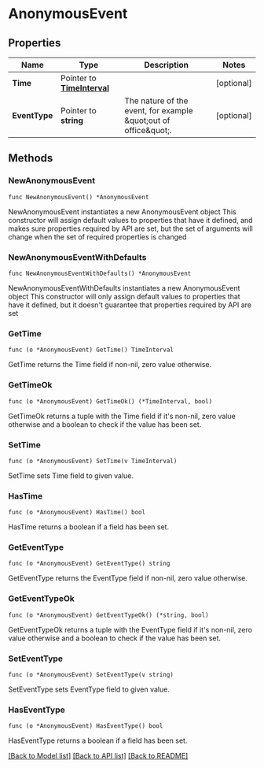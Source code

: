# AnonymousEvent

## Properties

Name | Type | Description | Notes
------------ | ------------- | ------------- | -------------
**Time** | Pointer to [**TimeInterval**](TimeInterval.md) |  | [optional] 
**EventType** | Pointer to **string** | The nature of the event, for example \&quot;out of office\&quot;. | [optional] 

## Methods

### NewAnonymousEvent

`func NewAnonymousEvent() *AnonymousEvent`

NewAnonymousEvent instantiates a new AnonymousEvent object
This constructor will assign default values to properties that have it defined,
and makes sure properties required by API are set, but the set of arguments
will change when the set of required properties is changed

### NewAnonymousEventWithDefaults

`func NewAnonymousEventWithDefaults() *AnonymousEvent`

NewAnonymousEventWithDefaults instantiates a new AnonymousEvent object
This constructor will only assign default values to properties that have it defined,
but it doesn't guarantee that properties required by API are set

### GetTime

`func (o *AnonymousEvent) GetTime() TimeInterval`

GetTime returns the Time field if non-nil, zero value otherwise.

### GetTimeOk

`func (o *AnonymousEvent) GetTimeOk() (*TimeInterval, bool)`

GetTimeOk returns a tuple with the Time field if it's non-nil, zero value otherwise
and a boolean to check if the value has been set.

### SetTime

`func (o *AnonymousEvent) SetTime(v TimeInterval)`

SetTime sets Time field to given value.

### HasTime

`func (o *AnonymousEvent) HasTime() bool`

HasTime returns a boolean if a field has been set.

### GetEventType

`func (o *AnonymousEvent) GetEventType() string`

GetEventType returns the EventType field if non-nil, zero value otherwise.

### GetEventTypeOk

`func (o *AnonymousEvent) GetEventTypeOk() (*string, bool)`

GetEventTypeOk returns a tuple with the EventType field if it's non-nil, zero value otherwise
and a boolean to check if the value has been set.

### SetEventType

`func (o *AnonymousEvent) SetEventType(v string)`

SetEventType sets EventType field to given value.

### HasEventType

`func (o *AnonymousEvent) HasEventType() bool`

HasEventType returns a boolean if a field has been set.


[[Back to Model list]](../README.md#documentation-for-models) [[Back to API list]](../README.md#documentation-for-api-endpoints) [[Back to README]](../README.md)


